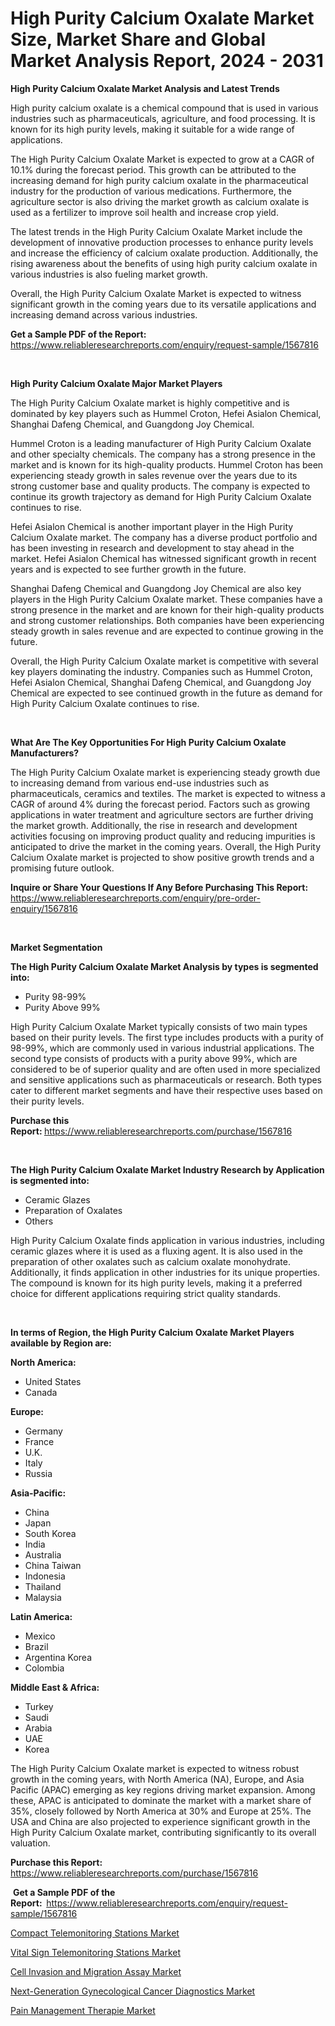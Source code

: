 <p><h1>High Purity Calcium Oxalate Market Size, Market Share and Global Market Analysis Report, 2024 - 2031</h1></p><p><strong>High Purity Calcium Oxalate Market Analysis and Latest Trends</strong></p>
<p><p>High purity calcium oxalate is a chemical compound that is used in various industries such as pharmaceuticals, agriculture, and food processing. It is known for its high purity levels, making it suitable for a wide range of applications.</p><p>The High Purity Calcium Oxalate Market is expected to grow at a CAGR of 10.1% during the forecast period. This growth can be attributed to the increasing demand for high purity calcium oxalate in the pharmaceutical industry for the production of various medications. Furthermore, the agriculture sector is also driving the market growth as calcium oxalate is used as a fertilizer to improve soil health and increase crop yield.</p><p>The latest trends in the High Purity Calcium Oxalate Market include the development of innovative production processes to enhance purity levels and increase the efficiency of calcium oxalate production. Additionally, the rising awareness about the benefits of using high purity calcium oxalate in various industries is also fueling market growth.</p><p>Overall, the High Purity Calcium Oxalate Market is expected to witness significant growth in the coming years due to its versatile applications and increasing demand across various industries.</p></p>
<p><strong>Get a Sample PDF of the Report:&nbsp;</strong> <a href="https://www.reliableresearchreports.com/enquiry/request-sample/1567816">https://www.reliableresearchreports.com/enquiry/request-sample/1567816</a></p>
<p>&nbsp;</p>
<p><strong>High Purity Calcium Oxalate Major Market Players</strong></p>
<p><p>The High Purity Calcium Oxalate market is highly competitive and is dominated by key players such as Hummel Croton, Hefei Asialon Chemical, Shanghai Dafeng Chemical, and Guangdong Joy Chemical. </p><p>Hummel Croton is a leading manufacturer of High Purity Calcium Oxalate and other specialty chemicals. The company has a strong presence in the market and is known for its high-quality products. Hummel Croton has been experiencing steady growth in sales revenue over the years due to its strong customer base and quality products. The company is expected to continue its growth trajectory as demand for High Purity Calcium Oxalate continues to rise.</p><p>Hefei Asialon Chemical is another important player in the High Purity Calcium Oxalate market. The company has a diverse product portfolio and has been investing in research and development to stay ahead in the market. Hefei Asialon Chemical has witnessed significant growth in recent years and is expected to see further growth in the future.</p><p>Shanghai Dafeng Chemical and Guangdong Joy Chemical are also key players in the High Purity Calcium Oxalate market. These companies have a strong presence in the market and are known for their high-quality products and strong customer relationships. Both companies have been experiencing steady growth in sales revenue and are expected to continue growing in the future.</p><p>Overall, the High Purity Calcium Oxalate market is competitive with several key players dominating the industry. Companies such as Hummel Croton, Hefei Asialon Chemical, Shanghai Dafeng Chemical, and Guangdong Joy Chemical are expected to see continued growth in the future as demand for High Purity Calcium Oxalate continues to rise.</p></p>
<p>&nbsp;</p>
<p><strong>What Are The Key Opportunities For High Purity Calcium Oxalate Manufacturers?</strong></p>
<p><p>The High Purity Calcium Oxalate market is experiencing steady growth due to increasing demand from various end-use industries such as pharmaceuticals, ceramics and textiles. The market is expected to witness a CAGR of around 4% during the forecast period. Factors such as growing applications in water treatment and agriculture sectors are further driving the market growth. Additionally, the rise in research and development activities focusing on improving product quality and reducing impurities is anticipated to drive the market in the coming years. Overall, the High Purity Calcium Oxalate market is projected to show positive growth trends and a promising future outlook.</p></p>
<p><strong>Inquire or Share Your Questions If Any Before Purchasing This Report:</strong> <a href="https://www.reliableresearchreports.com/enquiry/pre-order-enquiry/1567816">https://www.reliableresearchreports.com/enquiry/pre-order-enquiry/1567816</a></p>
<p>&nbsp;</p>
<p><strong>Market Segmentation</strong></p>
<p><strong>The High Purity Calcium Oxalate Market Analysis by types is segmented into:</strong></p>
<p><ul><li>Purity 98-99%</li><li>Purity Above 99%</li></ul></p>
<p><p>High Purity Calcium Oxalate Market typically consists of two main types based on their purity levels. The first type includes products with a purity of 98-99%, which are commonly used in various industrial applications. The second type consists of products with a purity above 99%, which are considered to be of superior quality and are often used in more specialized and sensitive applications such as pharmaceuticals or research. Both types cater to different market segments and have their respective uses based on their purity levels.</p></p>
<p><strong>Purchase this Report:&nbsp;</strong><a href="https://www.reliableresearchreports.com/purchase/1567816">https://www.reliableresearchreports.com/purchase/1567816</a></p>
<p>&nbsp;</p>
<p><strong>The High Purity Calcium Oxalate Market Industry Research by Application is segmented into:</strong></p>
<p><ul><li>Ceramic Glazes</li><li>Preparation of Oxalates</li><li>Others</li></ul></p>
<p><p>High Purity Calcium Oxalate finds application in various industries, including ceramic glazes where it is used as a fluxing agent. It is also used in the preparation of other oxalates such as calcium oxalate monohydrate. Additionally, it finds application in other industries for its unique properties. The compound is known for its high purity levels, making it a preferred choice for different applications requiring strict quality standards.</p></p>
<p>&nbsp;</p>
<p><strong>In terms of Region, the High Purity Calcium Oxalate Market Players available by Region are:</strong></p>
<p>
    <p> <strong> North America: </strong>
        <ul>
            <li>United States</li>
            <li>Canada</li>
        </ul>
        </p> 
    <p> <strong> Europe: </strong>
        <ul>
            <li>Germany</li>
            <li>France</li>
            <li>U.K.</li>
            <li>Italy</li>
            <li>Russia</li>
        </ul>
        </p> 
    <p> <strong> Asia-Pacific: </strong>
        <ul>
            <li>China</li>
            <li>Japan</li>
            <li>South Korea</li>
            <li>India</li>
            <li>Australia</li>
            <li>China Taiwan</li>
            <li>Indonesia</li>
            <li>Thailand</li>
            <li>Malaysia</li>
        </ul>
        </p> 
    <p> <strong> Latin America: </strong>
        <ul>
            <li>Mexico</li>
            <li>Brazil</li>
            <li>Argentina Korea</li>
            <li>Colombia</li>
        </ul>
        </p> 
    <p> <strong> Middle East & Africa: </strong>
        <ul>
            <li>Turkey</li>
            <li>Saudi</li>
            <li>Arabia</li>
            <li>UAE</li>
            <li>Korea</li>
        </ul>
    </p>
    </p>
<p><p>The High Purity Calcium Oxalate market is expected to witness robust growth in the coming years, with North America (NA), Europe, and Asia Pacific (APAC) emerging as key regions driving market expansion. Among these, APAC is anticipated to dominate the market with a market share of 35%, closely followed by North America at 30% and Europe at 25%. The USA and China are also projected to experience significant growth in the High Purity Calcium Oxalate market, contributing significantly to its overall valuation.</p></p>
<p><strong>Purchase this Report: </strong><a href="https://www.reliableresearchreports.com/purchase/1567816">https://www.reliableresearchreports.com/purchase/1567816</a></p>
<p>&nbsp;<strong>Get a Sample PDF of the Report:&nbsp;&nbsp;</strong><a href="https://www.reliableresearchreports.com/enquiry/request-sample/1567816">https://www.reliableresearchreports.com/enquiry/request-sample/1567816</a></p>
<p><strong></strong></p>
<p><p><a href="https://github.com/edytherolanlouisejk1miz0wig/Market-Research-Report-List-1/blob/main/compact-telemonitoring-stations-market.md">Compact Telemonitoring Stations Market</a></p><p><a href="https://github.com/RoccoManning/Market-Research-Report-List-3/blob/main/vital-sign-telemonitoring-stations-market.md">Vital Sign Telemonitoring Stations Market</a></p><p><a href="https://medium.com/@oralhayes565/cell-invasion-and-migration-assay-market-analysis-its-cagr-market-segmentation-and-global-9e1eef8acb80">Cell Invasion and Migration Assay Market</a></p><p><a href="https://medium.com/@zoerees777/next-generation-gynecological-cancer-diagnostics-market-exploring-market-share-market-trends-and-50c8491ba4fd">Next-Generation Gynecological Cancer Diagnostics Market</a></p><p><a href="https://medium.com/@oralhayes565/pain-management-therapie-market-share-evolution-and-market-growth-trends-2024-2031-cb85622fae7c">Pain Management Therapie Market</a></p></p>